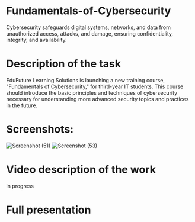 # Fundamentals-of-Cybersecurity
Cybersecurity safeguards digital systems, networks, and data from unauthorized access, attacks, and damage, ensuring confidentiality, integrity, and availability.
# Description of the task
EduFuture Learning Solutions is launching a new training course, "Fundamentals of Cybersecurity," for third-year IT students. This course should introduce the basic principles and techniques of cybersecurity necessary for understanding more advanced security topics and practices in the future.

# Screenshots:
![Screenshot (51)](https://github.com/Eldar-creator/Fundamentals-of-Cybersecurity/assets/75829903/3f7a0a19-aee1-495d-a8e8-a6c0785006dc)
![Screenshot (53)](https://github.com/Eldar-creator/Fundamentals-of-Cybersecurity/assets/75829903/f0c81c48-5bfc-4ee2-a20b-22bd64843bd1)

# Video description of the work 
in progress 
# Full presentation 

